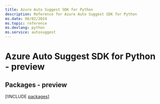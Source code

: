 ```yaml
---
title: Azure Auto Suggest SDK for Python
description: Reference for Azure Auto Suggest SDK for Python
ms.date: 08/02/2024
ms.topic: reference
ms.devlang: python
ms.service: autosuggest
---
```

# Azure Auto Suggest SDK for Python - preview
## Packages - preview
[!INCLUDE [packages](auto-suggest-index.md)]